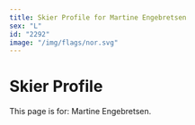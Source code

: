 ```yaml
---
title: Skier Profile for Martine Engebretsen
sex: "L"
id: "2292"
image: "/img/flags/nor.svg" 
---
```


# Skier Profile

This page is for: Martine Engebretsen.
    